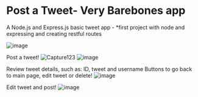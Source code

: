 # Post a Tweet- Very Barebones app
A Node.js  and Express.js basic tweet app - *first project with node and expressing and creating restful routes

![image](https://user-images.githubusercontent.com/20747118/123378792-0d24b780-d542-11eb-9059-89173f7f77b8.png)

Post a tweet!
![Capture123](https://user-images.githubusercontent.com/20747118/123379488-0ba7bf00-d543-11eb-9f8d-ac7c831ee63a.JPG)
![image](https://user-images.githubusercontent.com/20747118/123379598-3a259a00-d543-11eb-8349-893ef5c3c6eb.png)

Review tweet details, such as: ID, tweet and username
Buttons to go back to main page, edit tweet or delete!
![image](https://user-images.githubusercontent.com/20747118/123378991-4eb56280-d542-11eb-8619-cb52b3b55d82.png)

Edit tweet and post!
![image](https://user-images.githubusercontent.com/20747118/123379169-989e4880-d542-11eb-8b49-8bd11b1f77e9.png)


